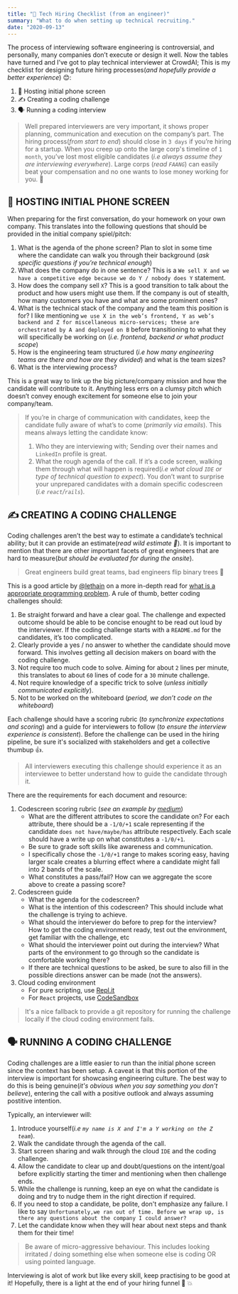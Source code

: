 ```yaml
---
title: "📝 Tech Hiring Checklist (from an engineer)"
summary: "What to do when setting up technical recruiting."
date: "2020-09-13"
---
```


The process of interviewing software engineering is controversial, and personally, many companies don’t execute or design it well. Now the tables have turned and I’ve got to play technical interviewer at CrowdAI; This is my checklist for designing future hiring processes(_and hopefully provide a better experience_) 😊:
1. 📲 Hosting initial phone screen
2. ✍️ Creating a coding challenge 
3. 🗣️ Running a coding interview

> Well prepared interviewers are very important, it shows proper planning, communication and execution on the company’s part. The hiring process(_from start to end_) should close in `3 days` if you’re hiring for a startup. When you creep up onto the large corp's timeline of `1 month`, you’ve lost most eligible candidates (_i.e always assume they are interviewing everywhere_). Large corps (_read `FAANG`_) can easily beat your compensation and no one wants to lose money working for you. 💸

## 📲 HOSTING INITIAL PHONE SCREEN
When preparing for the first conversation, do your homework on your own company. This translates into the following questions that should be provided in the initial company spiel/pitch:

1. What is the agenda of the phone screen? Plan to slot in some time where the candidate can walk you through their background (_ask specific questions if you’re technical enough_)
2. What does the company do in one sentence? This is a `We sell X and we have a competitive edge because we do Y / nobody does Y` statement. 
3. How does the company sell `X`? This is a good transition to talk about the product and how users might use them. If the company is out of stealth, how many customers you have and what are some prominent ones?
5. What is the technical stack of the company and the team this position is for? I like mentioning `we use X in the web’s frontend, Y as web’s backend and Z for miscellaneous micro-services; these are orchestrated by A and deployed on B` before transitioning to what they will specifically be working on (_i.e. frontend, backend or what product scope_)
6. How is the engineering team structured (_i.e how many engineering teams are there and how are they divided_) and what is the team sizes?  
7. What is the interviewing process?

This is a great way to link up the big picture/company mission and how the candidate will contribute to it. Anything less errs on a clumsy pitch which doesn’t convey enough excitement for someone else to join your company/team. 

>If you’re in charge of communication with candidates, keep the candidate fully aware of what’s to come (_primarily via emails_). This means always letting the candidate know: 
>1. Who they are interviewing with; Sending over their names and `LinkedIn` profile is great.
>2. What the rough agenda of the call. If it’s a code screen, walking them through what will happen is required(_i.e what cloud `IDE` or type of technical question to expect_). You don’t want to surprise your unprepared candidates with a domain specific codescreen (_i.e `react`/`rails`_).

## ✍️ CREATING A CODING CHALLENGE
Coding challenges aren’t the best way to estimate a candidate’s technical ability; but it can provide an estimate(_read wild estimate 🤪_). It is important to mention that there are other important facets of great engineers that are hard to measure(_but should be evaluated for during the onsite_). 

>Great engineers build great teams, bad engineers flip binary trees 🌳

This is a good article by [@lethain](https://twitter.com/Lethain) on a more in-depth read for [what is a appropriate programming problem](https://lethain.com/appropriate-programming-problems/). A rule of thumb, better coding challenges should:

1. Be straight forward and have a clear goal. The challenge and expected outcome should be able to be concise enought to be read out loud by the interviewer. If the coding challenge starts with a `README.md` for the candidates, it’s too complicated.
2. Clearly provide a yes / no answer to whether the candidate should move forward. This involves getting all decision makers on board with the coding challenge.
3. Not require too much code to solve. Aiming for about `2` lines per minute, this translates to about `60` lines of code for a `30` minute challenge.
4. Not require knowledge of a specific trick to solve (_unless initially communicated explicitly_). 
5. Not to be worked on the whiteboard (_period, we don’t code on the whiteboard_)

Each challenge should have a scoring rubric (_to synchronize expectations and scoring_) and a guide for interviewers to follow (_to ensure the interview experience is consistent_). Before the challenge can be used in the hiring pipeline, be sure it's socialized with stakeholders and get a collective thumbup 👍. 

>All interviewers executing this challenge should experience it as an interviewee to better understand how to guide the candidate through it.

There are the requirements for each document and resource:
1. Codescreen scoring rubric (_see an example by [medium](https://medium.engineering/engineering-interviews-grading-rubric-8b409bec021f)_)
    - What are the different attributes to score the candidate on? For each attribute, there should be a `-1/0/+1` scale representing if the candidate `does not have/maybe/has` attribute respectively. Each scale should have a write up on what constitutes a `-1/0/+1`. 
    - Be sure to grade soft skills like awareness and communication.
    - I specifically chose the `-1/0/+1` range to makes scoring easy, having larger scale creates a blurring effect where a candidate might fall into 2 bands of the scale. 
    - What constitutes a pass/fail? How can we aggregate the score above to create a passing score? 
2. Codescreen guide
    - What the agenda for the codescreen?
    - What is the intention of this codescreen? This should include what the challenge is trying to achieve.
    - What should the interviewer do before to prep for the interview? How to get the coding environment ready, test out the environment, get familiar with the challenge, etc
    - What should the interviewer point out during the interview?  What parts of the environment to go through so the candidate is comfortable working there?
    - If there are technical questions to be asked, be sure to also fill in the possible directions answer can be made (not the answers). 
3. Cloud coding environment
    - For pure scripting, use [Repl.it](repl.it)
    - For `React` projects, use [CodeSandbox](codesandbox.io)

> It's a nice fallback to provide a git repository for running the challenge locally if the cloud coding environment fails.

## 🗣️ RUNNING A CODING CHALLENGE
Coding challenges are a little easier to run than the initial phone screen since the context has been setup. A caveat is that this portion of the interview is important for showcasing engineering culture. The best way to do this is being genuine(_it's obvious when you say something you don't believe_), entering the call with a positive outlook and always assuming postitive intention.

Typically, an interviewer will:
1. Introduce yourself(_i.e `my name is X and I'm a Y working on the Z team`_).
2. Walk the candidate through the agenda of the call.
3. Start screen sharing and walk through the cloud `IDE` and the coding challenge.
4. Allow the candidate to clear up and doubt/questions on the intent/goal before explicitly starting the timer and mentioning when then challenge ends. 
5. While the challenge is running, keep an eye on what the candidate is doing and try to nudge them in the right direction if required.
6. If you need to stop a candidate, be polite, don't emphasize any failure. I like to say `Unfortunately,we ran out of time. Before we wrap up, is there any questions about the company I could answer?`
7. Let the candidate know when they will hear about next steps and thank them for their time!

> Be aware of micro-aggressive behaviour. This includes looking irritated / doing something else when someone else is coding OR using pointed language.

Interviewing is alot of work but like every skill, keep practising to be good at it! Hopefully, there is a light at the end of your hiring funnel 🥁 💥
